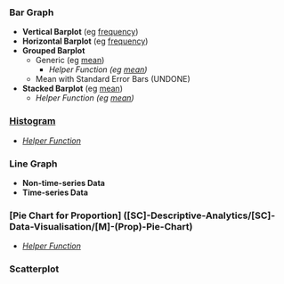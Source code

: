 ### Bar Graph
- **Vertical Barplot** (eg [frequency]([SC]-Descriptive-Analytics/[SC]-Data-Visualisation/[M]-Vertical-Barplot))
- **Horizontal Barplot** (eg [frequency]([SC]-Descriptive-Analytics/[SC]-Data-Visualisation/[M]-Horizontal-Barplot))
- **Grouped Barplot**
    - Generic (eg [mean]([SC]-Descriptive-Analytics/[SC]-Data-Visualisation/[M]-Grouped-Barplot))
      - _Helper Function (eg [mean]([SC]-Descriptive-Analytics/[SC]-Data-Visualisation/[HF]-Grouped-Barplot-&-Frequency-Table))_
    - Mean with Standard Error Bars (UNDONE)
- **Stacked Barplot** (eg [mean]([SC]-Descriptive-Analytics/[SC]-Data-Visualisation/[M]-Stacked-Barplot))
    - _Helper Function (eg [mean]([SC]-Descriptive-Analytics/[SC]-Data-Visualisation/[HF]-Stacked-Barplot-&-Frequency-Table))_
### [Histogram]([SC]-Descriptive-Analytics/[SC]-Data-Visualisation/[M]-Histogram-&-Frequency-Table)
- _[Helper Function]([SC]-Descriptive-Analytics/[SC]-Data-Visualisation/[HF]-Histogram-&-Frequency-Table)_
### Line Graph
- **Non-time-series Data**
- **Time-series Data**
### [Pie Chart for Proportion] ([SC]-Descriptive-Analytics/[SC]-Data-Visualisation/[M]-(Prop)-Pie-Chart)
- _[Helper Function]([SC]-Descriptive-Analytics/[SC]-Data-Visualisation/[HF]-(Prop)-Pie-Chart-&-Frequency-Table)_
### Scatterplot
